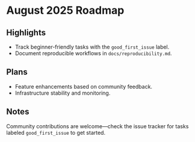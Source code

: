 # August 2025 Roadmap

## Highlights
- Track beginner-friendly tasks with the `good_first_issue` label.
- Document reproducible workflows in `docs/reproducibility.md`.

## Plans
- Feature enhancements based on community feedback.
- Infrastructure stability and monitoring.

## Notes
Community contributions are welcome—check the issue tracker for tasks labeled `good_first_issue` to get started.
